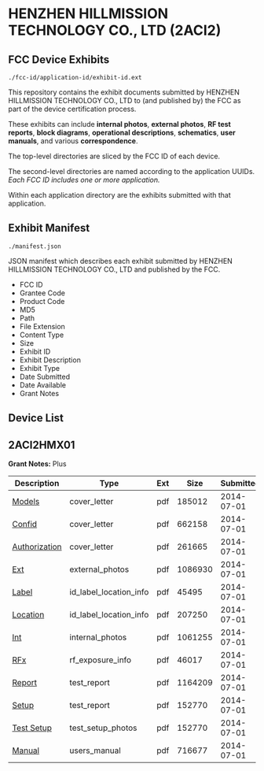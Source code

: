 # HENZHEN HILLMISSION TECHNOLOGY CO., LTD (2ACI2)
## FCC Device Exhibits

```
./fcc-id/application-id/exhibit-id.ext
```

This repository contains the exhibit documents submitted by HENZHEN HILLMISSION TECHNOLOGY CO., LTD to (and published by) the FCC as part of the device certification process.

These exhibits can include **internal photos**, **external photos**, **RF test reports**, **block diagrams**, **operational descriptions**, **schematics**, **user manuals**, and various **correspondence**.

The top-level directories are sliced by the FCC ID of each device.

The second-level directories are named according to the application UUIDs. *Each FCC ID includes one or more application.*

Within each application directory are the exhibits submitted with that application. 

## Exhibit Manifest

```
./manifest.json
```

JSON manifest which describes each exhibit submitted by HENZHEN HILLMISSION TECHNOLOGY CO., LTD and published by the FCC.

- FCC ID
- Grantee Code
- Product Code
- MD5
- Path
- File Extension
- Content Type
- Size
- Exhibit ID
- Exhibit Description
- Exhibit Type
- Date Submitted
- Date Available
- Grant Notes

## Device List
## 2ACI2HMX01
**Grant Notes:** Plus

| Description | Type | Ext | Size | Submitted | Available |
| ----------- | ---- | --- | ---- | --------- | --------- |
| [Models](2ACI2HMX01/5c2ac18025851efee7e56f24efdcac47/2312170.pdf) | cover_letter | pdf | 185012 | 2014-07-01 | 2014-07-01 |
| [Confid](2ACI2HMX01/5c2ac18025851efee7e56f24efdcac47/2312172.pdf) | cover_letter | pdf | 662158 | 2014-07-01 | 2014-07-01 |
| [Authorization](2ACI2HMX01/5c2ac18025851efee7e56f24efdcac47/2312173.pdf) | cover_letter | pdf | 261665 | 2014-07-01 | 2014-07-01 |
| [Ext](2ACI2HMX01/5c2ac18025851efee7e56f24efdcac47/2312174.pdf) | external_photos | pdf | 1086930 | 2014-07-01 | 2014-07-01 |
| [Label](2ACI2HMX01/5c2ac18025851efee7e56f24efdcac47/2312175.pdf) | id_label_location_info | pdf | 45495 | 2014-07-01 | 2014-07-01 |
| [Location](2ACI2HMX01/5c2ac18025851efee7e56f24efdcac47/2312177.pdf) | id_label_location_info | pdf | 207250 | 2014-07-01 | 2014-07-01 |
| [Int](2ACI2HMX01/5c2ac18025851efee7e56f24efdcac47/2312176.pdf) | internal_photos | pdf | 1061255 | 2014-07-01 | 2014-07-01 |
| [RFx](2ACI2HMX01/5c2ac18025851efee7e56f24efdcac47/2312178.pdf) | rf_exposure_info | pdf | 46017 | 2014-07-01 | 2014-07-01 |
| [Report](2ACI2HMX01/5c2ac18025851efee7e56f24efdcac47/2312179.pdf) | test_report | pdf | 1164209 | 2014-07-01 | 2014-07-01 |
| [Setup](2ACI2HMX01/5c2ac18025851efee7e56f24efdcac47/2312180.pdf) | test_report | pdf | 152770 | 2014-07-01 | 2014-07-01 |
| [Test Setup](2ACI2HMX01/5c2ac18025851efee7e56f24efdcac47/2312180.pdf) | test_setup_photos | pdf | 152770 | 2014-07-01 | 2014-07-01 |
| [Manual](2ACI2HMX01/5c2ac18025851efee7e56f24efdcac47/2312181.pdf) | users_manual | pdf | 716677 | 2014-07-01 | 2014-07-01 |
